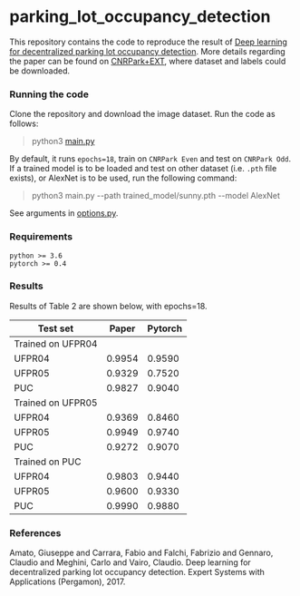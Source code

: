 # parking_lot_occupancy_detection

This repository contains the code to reproduce the result of [Deep learning for decentralized parking lot occupancy detection](https://www.sciencedirect.com/science/article/abs/pii/S095741741630598X).
More details regarding the paper can be found on [CNRPark+EXT](http://cnrpark.it/), where dataset and labels could be downloaded.

### Running the code
Clone the repository and download the image dataset. Run the code as follows:

> python3 [main.py](main.py)

By default, it runs `epochs=18`, train on `CNRPark Even` and test on `CNRPark Odd`. 
If a trained model is to be loaded and test on other dataset (i.e. `.pth` file exists), or AlexNet is to be used, run the following command:

> python3 main.py --path trained_model/sunny.pth --model AlexNet

See arguments in [options.py](utils/option.py).

### Requirements
```
python >= 3.6
pytorch >= 0.4
```

### Results
Results of Table 2 are shown below, with epochs=18.

|Test set | Paper | Pytorch |
|-----	  |-----  | -----   |
|Trained on UFPR04	    |
|UFPR04   | 0.9954| 0.9590  |
|UFPR05   | 0.9329| 0.7520  |
|PUC	  | 0.9827| 0.9040  |
|Trained on UFPR05	    |
|UFPR04   | 0.9369| 0.8460  |
|UFPR05   | 0.9949| 0.9740  |
|PUC	  | 0.9272| 0.9070  |
|Trained on PUC		    |
|UFPR04   | 0.9803| 0.9440  |
|UFPR05   | 0.9600| 0.9330  |
|PUC	  | 0.9990| 0.9880  |

### References
Amato, Giuseppe and Carrara, Fabio and Falchi, Fabrizio and Gennaro, Claudio and Meghini, Carlo and Vairo, Claudio. Deep learning for decentralized parking lot occupancy detection. Expert Systems with Applications (Pergamon), 2017.
